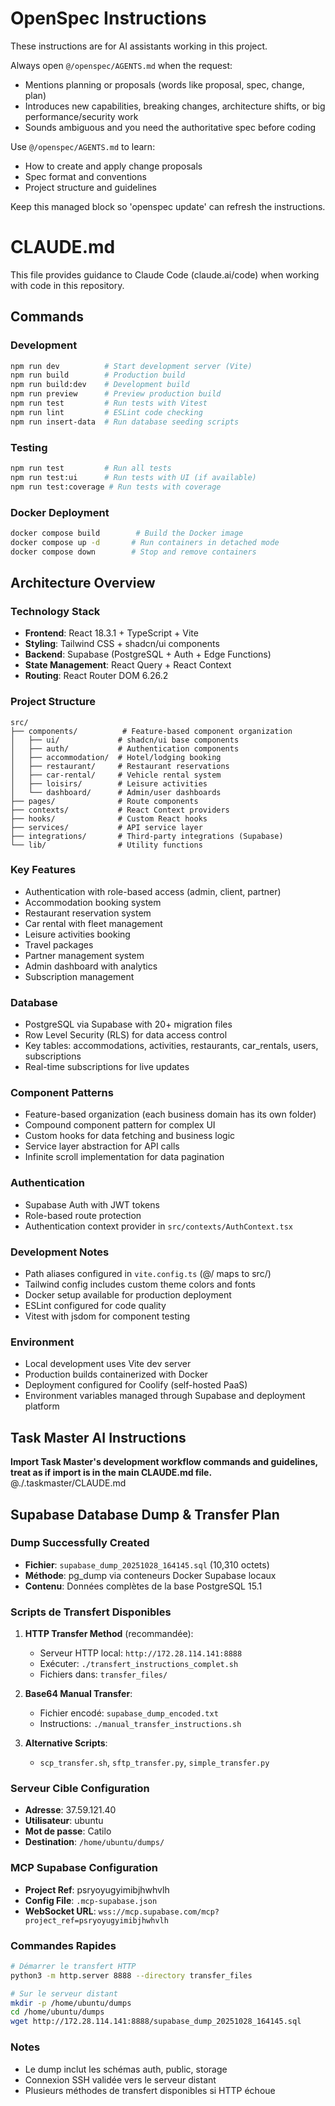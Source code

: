 <!-- OPENSPEC:START -->
# OpenSpec Instructions

These instructions are for AI assistants working in this project.

Always open `@/openspec/AGENTS.md` when the request:
- Mentions planning or proposals (words like proposal, spec, change, plan)
- Introduces new capabilities, breaking changes, architecture shifts, or big performance/security work
- Sounds ambiguous and you need the authoritative spec before coding

Use `@/openspec/AGENTS.md` to learn:
- How to create and apply change proposals
- Spec format and conventions
- Project structure and guidelines

Keep this managed block so 'openspec update' can refresh the instructions.

<!-- OPENSPEC:END -->

# CLAUDE.md

This file provides guidance to Claude Code (claude.ai/code) when working with code in this repository.

## Commands

### Development
```bash
npm run dev          # Start development server (Vite)
npm run build        # Production build
npm run build:dev    # Development build
npm run preview      # Preview production build
npm run test         # Run tests with Vitest
npm run lint         # ESLint code checking
npm run insert-data  # Run database seeding scripts
```

### Testing
```bash
npm run test         # Run all tests
npm run test:ui      # Run tests with UI (if available)
npm run test:coverage # Run tests with coverage
```

### Docker Deployment
```bash
docker compose build        # Build the Docker image
docker compose up -d       # Run containers in detached mode
docker compose down        # Stop and remove containers
```

## Architecture Overview

### Technology Stack
- **Frontend**: React 18.3.1 + TypeScript + Vite
- **Styling**: Tailwind CSS + shadcn/ui components
- **Backend**: Supabase (PostgreSQL + Auth + Edge Functions)
- **State Management**: React Query + React Context
- **Routing**: React Router DOM 6.26.2

### Project Structure
```
src/
├── components/          # Feature-based component organization
│   ├── ui/             # shadcn/ui base components
│   ├── auth/           # Authentication components
│   ├── accommodation/  # Hotel/lodging booking
│   ├── restaurant/     # Restaurant reservations
│   ├── car-rental/     # Vehicle rental system
│   ├── loisirs/        # Leisure activities
│   └── dashboard/      # Admin/user dashboards
├── pages/              # Route components
├── contexts/           # React Context providers
├── hooks/              # Custom React hooks
├── services/           # API service layer
├── integrations/       # Third-party integrations (Supabase)
└── lib/                # Utility functions
```

### Key Features
- Authentication with role-based access (admin, client, partner)
- Accommodation booking system
- Restaurant reservation system
- Car rental with fleet management
- Leisure activities booking
- Travel packages
- Partner management system
- Admin dashboard with analytics
- Subscription management

### Database
- PostgreSQL via Supabase with 20+ migration files
- Row Level Security (RLS) for data access control
- Key tables: accommodations, activities, restaurants, car_rentals, users, subscriptions
- Real-time subscriptions for live updates

### Component Patterns
- Feature-based organization (each business domain has its own folder)
- Compound component pattern for complex UI
- Custom hooks for data fetching and business logic
- Service layer abstraction for API calls
- Infinite scroll implementation for data pagination

### Authentication
- Supabase Auth with JWT tokens
- Role-based route protection
- Authentication context provider in `src/contexts/AuthContext.tsx`

### Development Notes
- Path aliases configured in `vite.config.ts` (@/ maps to src/)
- Tailwind config includes custom theme colors and fonts
- Docker setup available for production deployment
- ESLint configured for code quality
- Vitest with jsdom for component testing

### Environment
- Local development uses Vite dev server
- Production builds containerized with Docker
- Deployment configured for Coolify (self-hosted PaaS)
- Environment variables managed through Supabase and deployment platform

## Task Master AI Instructions
**Import Task Master's development workflow commands and guidelines, treat as if import is in the main CLAUDE.md file.**
@./.taskmaster/CLAUDE.md

## Supabase Database Dump & Transfer Plan

### Dump Successfully Created
- **Fichier**: `supabase_dump_20251028_164145.sql` (10,310 octets)
- **Méthode**: pg_dump via conteneurs Docker Supabase locaux
- **Contenu**: Données complètes de la base PostgreSQL 15.1

### Scripts de Transfert Disponibles
1. **HTTP Transfer Method** (recommandée):
   - Serveur HTTP local: `http://172.28.114.141:8888`
   - Exécuter: `./transfert_instructions_complet.sh`
   - Fichiers dans: `transfer_files/`

2. **Base64 Manual Transfer**:
   - Fichier encodé: `supabase_dump_encoded.txt`
   - Instructions: `./manual_transfer_instructions.sh`

3. **Alternative Scripts**:
   - `scp_transfer.sh`, `sftp_transfer.py`, `simple_transfer.py`

### Serveur Cible Configuration
- **Adresse**: 37.59.121.40
- **Utilisateur**: ubuntu
- **Mot de passe**: Catilo
- **Destination**: `/home/ubuntu/dumps/`

### MCP Supabase Configuration
- **Project Ref**: psryoyugyimibjhwhvlh
- **Config File**: `.mcp-supabase.json`
- **WebSocket URL**: `wss://mcp.supabase.com/mcp?project_ref=psryoyugyimibjhwhvlh`

### Commandes Rapides
```bash
# Démarrer le transfert HTTP
python3 -m http.server 8888 --directory transfer_files

# Sur le serveur distant
mkdir -p /home/ubuntu/dumps
cd /home/ubuntu/dumps
wget http://172.28.114.141:8888/supabase_dump_20251028_164145.sql
```

### Notes
- Le dump inclut les schémas auth, public, storage
- Connexion SSH validée vers le serveur distant
- Plusieurs méthodes de transfert disponibles si HTTP échoue